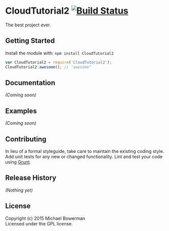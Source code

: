 # CloudTutorial2 [![Build Status](https://secure.travis-ci.org/rmarteleto/CloudTutorial.png?branch=master)](http://travis-ci.org/rmarteleto/CloudTutorial)

The best project ever.

## Getting Started
Install the module with: `npm install CloudTutorial2`

```javascript
var CloudTutorial2 = require('CloudTutorial2');
CloudTutorial2.awesome(); // "awesome"
```

## Documentation
_(Coming soon)_

## Examples
_(Coming soon)_

## Contributing
In lieu of a formal styleguide, take care to maintain the existing coding style. Add unit tests for any new or changed functionality. Lint and test your code using [Grunt](http://gruntjs.com/).

## Release History
_(Nothing yet)_

## License
Copyright (c) 2015 Michael Bowerman  
Licensed under the GPL license.
